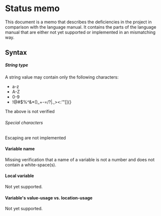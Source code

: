 # Status memo

This document is a memo that describes the deficiencies in the project in comparison with the language manual. It contains the parts of the language manual that are either not yet supported or implemented in an mismatching way.

## Syntax

##### String type

A string value may contain only the following characters:

- a-z
- A-Z
- 0-9
- !@#$%^&*()_+-=\/?|.,><:'"[]{}

The above is not verified

###### Special characters

Escaping are not implemented

#### Variable name

Missing verification that a name of a variable is not a number and does not contain a white-space(s).

#### Local variable

Not yet supported.

#### Variable's value-usage vs. location-usage

Not yet supported.
